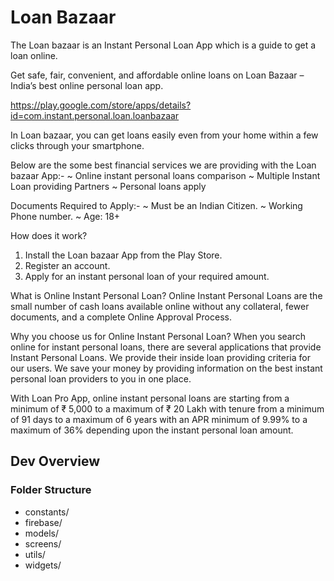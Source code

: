 # Loan Bazaar
The Loan bazaar is an Instant Personal Loan App which is a guide to get a loan online.

Get safe, fair, convenient, and affordable online loans on Loan Bazaar – India’s best online personal loan app.

https://play.google.com/store/apps/details?id=com.instant.personal.loan.loanbazaar


In Loan bazaar, you can get loans easily even from your home within a few clicks through your smartphone.

Below are the some best financial services we are providing with the Loan bazaar App:-
~ Online instant personal loans comparison
~ Multiple Instant Loan providing Partners
~ Personal loans apply

Documents Required to Apply:-
~ Must be an Indian Citizen.
~ Working Phone number.
~ Age: 18+

How does it work?
1. Install the Loan bazaar App from the Play Store.
2. Register an account.
3. Apply for an instant personal loan of your required amount.

What is Online Instant Personal Loan?
Online Instant Personal Loans are the small number of cash loans available online without any collateral, fewer documents, and a complete Online Approval Process.

Why you choose us for Online Instant Personal Loan?
When you search online for instant personal loans, there are several applications that provide Instant Personal Loans. We provide their inside loan providing criteria for our users. We save your money by providing information on the best instant personal loan providers to you in one place.

With Loan Pro App, online instant personal loans are starting from a minimum of ₹ 5,000 to a maximum of ₹ 20 Lakh with tenure from a minimum of 91 days to a maximum of 6 years with an APR minimum of 9.99% to a maximum of 36% depending upon the instant personal loan amount.

## Dev Overview
### Folder Structure
- constants/
- firebase/
- models/
- screens/
- utils/
- widgets/


